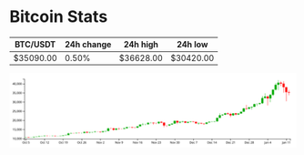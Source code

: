 # Bitcoin Stats

BTC/USDT|24h change|24h high|24h low|
|---|---|---|---|
|$35090.00|0.50%|$36628.00|$30420.00|

<img src="./chart.svg">
